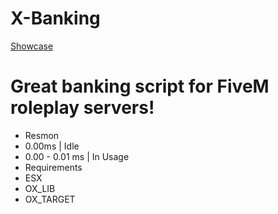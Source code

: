 # X-Banking
[Showcase](https://youtu.be/5s8_el_q6c4)


# Great banking script for FiveM roleplay servers!
- Resmon
 - 0.00ms | Idle
 - 0.00 - 0.01 ms | In Usage
- Requirements
 - ESX
 - OX_LIB
 - OX_TARGET
